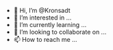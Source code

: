 - 👋 Hi, I’m @Kronsadt
- 👀 I’m interested in ...
- 🌱 I’m currently learning ...
- 💞️ I’m looking to collaborate on ...
- 📫 How to reach me ...

<!---
Kronsadt/Kronsadt is a ✨ special ✨ repository because its `README.md` (this file) appears on your GitHub profile.
You can click the Preview link to take a look at your changes.
--->
